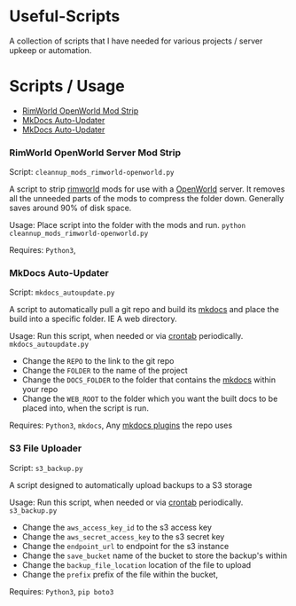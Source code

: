 # Useful-Scripts

A collection of scripts that I have needed for various projects / server upkeep or automation.

# Scripts / Usage

- <a href="#RimWorld OpenWorld Server Mod Strip">RimWorld OpenWorld Mod Strip</a>
- <a href="#MkDocs Auto-Updater">MkDocs Auto-Updater</a>
- <a href="#S3 File Uploader">MkDocs Auto-Updater</a>

### RimWorld OpenWorld Server Mod Strip
Script: `cleannup_mods_rimworld-openworld.py`

A script to strip <a href="">rimworld</a> mods for use with a <a href="https://steamcommunity.com/workshop/filedetails/?id=2768146099">OpenWorld</a> server. It removes all the unneeded parts of the mods to compress the folder down. Generally saves around 90% of disk space.

Usage: Place script into the folder with the mods and run. `python cleannup_mods_rimworld-openworld.py`

Requires: `Python3`,

### MkDocs Auto-Updater
Script: `mkdocs_autoupdate.py`

A script to automatically pull a git repo and build its <a href="https://www.mkdocs.org/">mkdocs</a> and place the build into a specific folder. IE A web directory.

Usage: Run this script, when needed or via <a href="https://crontab-generator.org/">crontab</a> periodically. `mkdocs_autoupdate.py`
  - Change the `REPO` to the link to the git repo
  - Change the `FOLDER` to the name of the project
  - Change the `DOCS_FOLDER` to the folder that contains the <a href="https://www.mkdocs.org/">mkdocs</a> within your repo
  - Change the `WEB_ROOT` to the folder which you want the built docs to be placed into, when the script is run.

Requires: `Python3`, `mkdocs`, Any <a href="https://www.mkdocs.org/dev-guide/plugins/">mkdocs plugins</a> the repo uses

### S3 File Uploader
Script: `s3_backup.py`

A script designed to automatically upload backups to a S3 storage

Usage: Run this script, when needed or via <a href="https://crontab-generator.org/">crontab</a> periodically. `s3_backup.py`
  - Change the `aws_access_key_id` to the s3 access key
  - Change the `aws_secret_access_key` to the s3 secret key
  - Change the `endpoint_url` to endpoint for the s3 instance
  - Change the `save_bucket` name of the bucket to store the backup's within
  - Change the `backup_file_location` location of the file to upload
  - Change the `prefix` prefix of the file within the bucket,

Requires: `Python3`, `pip boto3`
